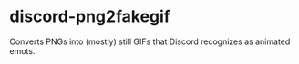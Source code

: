 # discord-png2fakegif
Converts PNGs into (mostly) still GIFs that Discord recognizes as animated emots.
